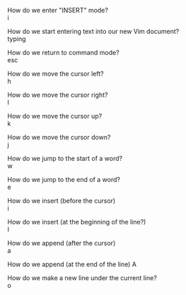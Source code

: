 How do we enter "INSERT" mode?    
i

How do we start entering text into our new Vim document?    
typing

How do we return to command mode?    
esc

How do we move the cursor left?    
h

How do we move the cursor right?    
l

How do we move the cursor up?    
k

How do we move the cursor down?    
j

How do we jump to the start of a word?    
w

How do we jump to the end of a word?   
e

How do we insert (before the cursor)   
i

How do we insert (at the beginning of the line?)    
I

How do we append (after the cursor)    
a

How do we append (at the end of the line) 
A

How do we make a new line under the current line?     
o


